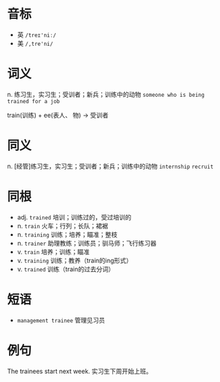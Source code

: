 # 音标

- 英 `/treɪ'niː/`
- 美 `/,tre'ni/`

# 词义

n. 练习生，实习生；受训者；新兵；训练中的动物
`someone who is being trained for a job`



train(训练) + ee(表人、 物) → 受训者

# 同义

n. [经管]练习生，实习生；受训者；新兵；训练中的动物
`internship` `recruit`

# 同根

- adj. `trained` 培训；训练过的，受过培训的
- n. `train` 火车；行列；长队；裙裾
- n. `training` 训练；培养；瞄准；整枝
- n. `trainer` 助理教练；训练员；驯马师；飞行练习器
- v. `train` 培养；训练；瞄准
- v. `training` 训练；教养（train的ing形式）
- v. `trained` 训练（train的过去分词）

# 短语

- `management trainee` 管理见习员

# 例句

The trainees start next week.
实习生下周开始上班。


